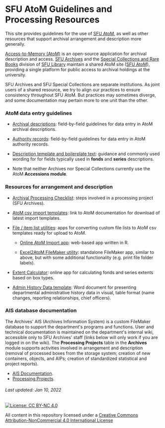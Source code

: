 # SFU AtoM Guidelines and Processing Resources
This site provides guidelines for the use of [SFU AtoM](https://atom.archives.sfu.ca), as well as other resources that support archival arrangement and description more generally.

[Access-to-Memory (AtoM)](https://www.accesstomemory.org/en/) is an open-source application for archival description and access. [SFU Archives](https://www.sfu.ca/archives.html) and the [Special Collections and Rare Books](https://www.lib.sfu.ca/about/branches-depts/special-collections) division of [SFU Library](https://www.lib.sfu.ca) maintain a shared AtoM site ([SFU AtoM](https://atom.archives.sfu.ca)), providing a single platform for public access to archival holdings at the university.

 SFU Archives and SFU Special Collections are separate institutions. As joint users of a shared resource, we try to align our practices to ensure consistency throughout SFU AtoM. But practices may sometimes diverge, and some documentation may pertain more to one unit than the other.

### AtoM data entry guidelines
- [Archival descriptions](archival-description/overview.md): field-by-field guidelines for data entry in AtoM archival descriptions.

- [Authority records](authority-records/overview.md): field-by-field guidelines for data entry in AtoM authority records.

- [Description template and boilerplate text](resources/description-template.md): guidance and commonly used wording for for fields typically used in **fonds** and **series** descriptions.

- Note that neither Archives nor Special Collections currently use the AtoM **Accessions module**.

### Resources for arrangement and description
- [Archival Processing Checklist](resources/archival-processing-checklist.md): steps involved in a processing project (SFU Archives).

- [AtoM csv import templates](https://wiki.accesstomemory.org/wiki/Resources/CSV_templates): link to AtoM documentation for download of latest import templates.

- [File / item list utilities](resources/file-item-lists.md): apps for converting custom file lists to AtoM csv templates ready for upload to AtoM.

    - [Online AtoM Import app](resrouces/online-atom-import-app.md): web-based app written in R.

    - [Excel2AtoM FileMaker utility](resources/atom2excel-utility.md): standalone FileMaker app, similar to above, but with some additional functionality (e.g. print file folder labels).

- [Extent Calculator](resources/extent-calculator.md): online app for calculating fonds and series extents based on box types.

- [Admin History Data template](downloads/admin-history-data-template.zip): Word document for presenting departmental administrative history data in visual, table format (name changes, reporting relationships, chief officers).

### AIS database documentation
The Archives' AIS (Archives Information System) is a custom FileMaker database to support the department's programs and functions. User and technical documentation is maintained on the department's internal wiki, accessible only to SFU Archives' staff (links below will only work if you are logged in on the wiki). The **Processing Projects** table in the **Archives** module supports activities involved in arrangement and description (removal of processed boxes from the storage system; creation of new containers, objects, and AIPs; creation of standardized statistical and project reports).
- [AIS Documentation](https://wiki.its.sfu.ca/departments/archives/index.php/AIS_User_Documentation).
- [Processing Projects](https://wiki.its.sfu.ca/departments/archives/index.php/Processing_Projects).

###### Last updated: Jan 10, 2022

[![License: CC BY-NC 4.0](https://img.shields.io/badge/License-CC%20BY--NC%204.0-lightgrey.svg)](https://creativecommons.org/licenses/by-nc/4.0/)

All content in this repository licensed under a [Creative Commons Attribution-NonCommercial 4.0 International License](https://creativecommons.org/licenses/by-nc/4.0/)
